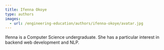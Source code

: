 ```yaml
---
title: Ifenna Okoye
type: authors
images:
  - url: /engineering-education/authors/ifenna-okoye/avatar.jpg 
---
```

Ifenna is a Computer Science undergraduate. She has a particular interest in backend web development and NLP.
